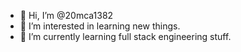 - 👋 Hi, I’m @20mca1382
- 👀 I’m interested in learning new things.
- 🌱 I’m currently learning full stack engineering stuff.
<!---
20mca1382/20mca1382 is a ✨ special ✨ repository because its `README.md` (this file) appears on your GitHub profile.
You can click the Preview link to take a look at your changes.
--->
